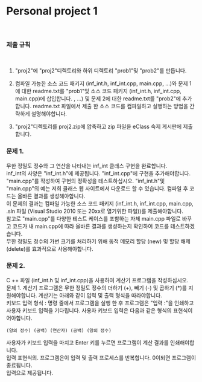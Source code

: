 # Personal project 1
<br>

### 제출 규칙
<br>

1. "proj2"에 "proj2"디렉토리와 하위 디렉토리 "prob1"및 "prob2"를 만듭니다.

2. 컴파일 가능한 소스 코드 패키지 (inf_int.h, inf_int.cpp, main.cpp, ...)와 문제 1에 대한 readme.txt를 "prob1"및 소스 코드 패키지 (inf_int.h, inf_int.cpp, main.cpp)에 삽입합니다. , ...) 및 문제 2에 대한 readme.txt를 "prob2"에 추가합니다. readme.txt 파일에서 제출 한 소스 코드를 컴파일하고 실행하는 방법을 간략하게 설명해야합니다.

3. "proj2"디렉토리를 proj2.zip에 압축하고 zip 파일을 eClass 숙제 게시판에 제출합니다.


### 문제 1.
무한 정밀도 정수와 그 연산을 나타내는 inf_int 클래스 구현을 완료합니다. <br>
inf_int의 사양은 "inf_int.h"에 제공됩니다. "inf_int.cpp"에 구현을 추가해야합니다. "main.cpp"를 작성하여 구현의 정확성을 테스트하십시오. "inf_int.h"및 "main.cpp"의 예는 저희 클래스 웹 사이트에서 다운로드 할 수 있습니다. 컴파일 후 코드는 올바른 결과를 생성해야합니다.<br>
이 문제의 결과는 컴파일 가능한 소스 코드 패키지 (inf_int.h, inf_int.cpp, main.cpp, .sln 파일 (Visual Studio 2010 또는 20xx로 열기위한 파일))를 제출해야합니다.<br>
참고로 "main.cpp"를 다양한 테스트 케이스를 포함하는 자체 main.cpp 파일로 바꾸고 코드가 내 main.cpp에 따라 올바른 결과를 생성하는지 확인하여 코드를 테스트하겠습니다.<br>
무한 정밀도 정수의 가변 크기를 처리하기 위해 동적 메모리 할당 (new) 및 할당 해제 (delete)를 효과적으로 사용해야합니다.

### 문제 2.
C ++ 파일 (inf_int.h 및 inf_int.cpp)을 사용하여 계산기 프로그램을 작성하십시오.<br>
문제 1. 계산기 프로그램은 무한 정밀도 정수의 더하기 (+), 빼기 (-) 및 곱하기 (*)를 지원해야합니다. 계산기는 아래와 같이 입력 및 출력 형식을 따라야합니다.<br>
키보드 입력 형식 : 명령 줄에서 프로그램을 실행 한 후 프로그램은 "입력 :"을 인쇄하고 사용자 키보드 입력을 기다립니다. 사용자 키보드 입력은 다음과 같은 형식의 표현식이어야합니다.<br>
```
(양의 정수) (공백) (연산자) (공백) (양의 정수)
```
사용자가 키보드 입력을 마치고 Enter 키를 누르면 프로그램이 계산 결과를 인쇄해야합니다.<br>
입력 표현식의. 프로그램은이 입력 및 출력 프로세스를 반복합니다. 0이되면 프로그램이 종료됩니다.<br>
입력으로 제공됩니다.<br>
